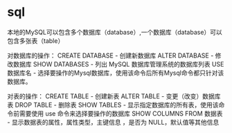 # sql

本地的MySQL可以包含多个数据库（database）,一个数据库（database）可以包含多张表（table）

对数据库的操作：
CREATE DATABASE - 创建新数据库
ALTER DATABASE - 修改数据库
SHOW DATABASES - 列出 MySQL 数据库管理系统的数据库列表
USE 数据库名 - 选择要操作的Mysql数据库，使用该命令后所有Mysql命令都只针对该数据库。

对表的操作：
CREATE TABLE - 创建新表
ALTER TABLE - 变更（改变）数据库表
DROP TABLE - 删除表
SHOW TABLES - 显示指定数据库的所有表，使用该命令前需要使用 use 命令来选择要操作的数据库
SHOW COLUMNS FROM 数据表 - 显示数据表的属性，属性类型，主键信息 ，是否为 NULL，默认值等其他信息
